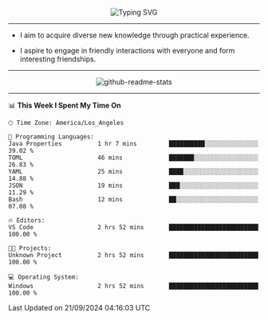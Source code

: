 <p align="center">
  <img src="https://readme-typing-svg.demolab.com?font=Fira+Code&weight=500&size=32&duration=2500&pause=1600&center=true&vCenter=true&random=false&width=1024&height=64&lines=Hi+there+%F0%9F%91%8B;I'm+delighted+you+could+make+it+here+%F0%9F%8E%89;I'm+Harry%2C+a+college+student+still+finding+my+way" alt="Typing SVG" />
</p>


---


- I aim to acquire diverse new knowledge through practical experience.

- I aspire to engage in friendly interactions with everyone and form interesting friendships.


---


<p align="center">
  <img src="https://github-readme-stats.vercel.app/api?username=Harry-Jing&show_icons=true" alt="github-readme-stats"/>
</p>


---

<!--START_SECTION:waka-->
📊 **This Week I Spent My Time On** 

```text
🕑︎ Time Zone: America/Los_Angeles

💬 Programming Languages: 
Java Properties          1 hr 7 mins         ██████████░░░░░░░░░░░░░░░   39.02 % 
TOML                     46 mins             ███████░░░░░░░░░░░░░░░░░░   26.83 % 
YAML                     25 mins             ████░░░░░░░░░░░░░░░░░░░░░   14.88 % 
JSON                     19 mins             ███░░░░░░░░░░░░░░░░░░░░░░   11.29 % 
Bash                     12 mins             ██░░░░░░░░░░░░░░░░░░░░░░░   07.08 % 

🔥 Editors: 
VS Code                  2 hrs 52 mins       █████████████████████████   100.00 % 

🐱‍💻 Projects: 
Unknown Project          2 hrs 52 mins       █████████████████████████   100.00 % 

💻 Operating System: 
Windows                  2 hrs 52 mins       █████████████████████████   100.00 % 
```


 Last Updated on 21/09/2024 04:16:03 UTC
<!--END_SECTION:waka-->
